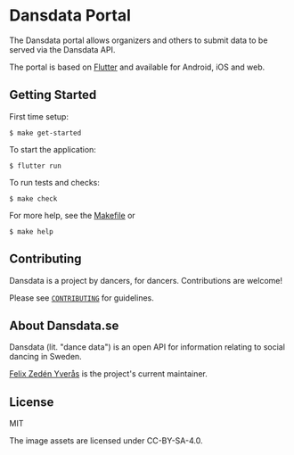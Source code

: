 # Dansdata Portal

The Dansdata portal allows organizers and others to submit data to be served via the Dansdata API.

The portal is based on [Flutter](https://flutter.dev) and available for Android, iOS and web.

## Getting Started

First time setup:

```
$ make get-started
```

To start the application:

```
$ flutter run
```

To run tests and checks:

```
$ make check
```

For more help, see the [Makefile](./Makefile) or

```
$ make help
```

## Contributing

Dansdata is a project by dancers, for dancers. Contributions are welcome!

Please see [`CONTRIBUTING`](./CONTRIBUTING) for guidelines.

## About Dansdata.se

Dansdata (lit. "dance data") is an open API for information relating to social dancing in Sweden.

[Felix Zedén Yverås](https://fzy.se) is the project's current maintainer.

## License

MIT

The image assets are licensed under CC-BY-SA-4.0.
